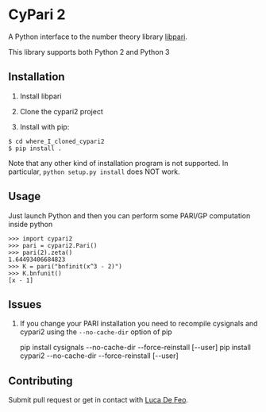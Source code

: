 # CyPari 2

A Python interface to the number theory library [libpari](http://pari.math.u-bordeaux.fr/).

This library supports both Python 2 and Python 3

## Installation

1) Install libpari

2) Clone the cypari2 project

3) Install with pip:
```
$ cd where_I_cloned_cypari2
$ pip install .
```
Note that any other kind of installation program is not supported.
In particular, ``python setup.py install`` does NOT work.

## Usage

Just launch Python and then you can perform some PARI/GP computation inside python
```
>>> import cypari2
>>> pari = cypari2.Pari()
>>> pari(2).zeta()
1.64493406684823
>>> K = pari("bnfinit(x^3 - 2)")
>>> K.bnfunit()
[x - 1]
```

## Issues

1) If you change your PARI installation you need to recompile cysignals and cypari2 using
the `--no-cache-dir` option of pip

     pip install cysignals --no-cache-dir --force-reinstall [--user]
     pip install cypari2 --no-cache-dir --force-reinstall [--user]

## Contributing

Submit pull request or get in contact with [Luca De Feo](http://defeo.lu/).
